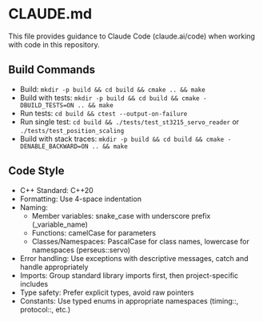 # CLAUDE.md

This file provides guidance to Claude Code (claude.ai/code) when working with code in this repository.

## Build Commands
- Build: `mkdir -p build && cd build && cmake .. && make`
- Build with tests: `mkdir -p build && cd build && cmake -DBUILD_TESTS=ON .. && make`
- Run tests: `cd build && ctest --output-on-failure`
- Run single test: `cd build && ./tests/test_st3215_servo_reader` or `./tests/test_position_scaling`
- Build with stack traces: `mkdir -p build && cd build && cmake -DENABLE_BACKWARD=ON .. && make`

## Code Style
- C++ Standard: C++20
- Formatting: Use 4-space indentation
- Naming:
  - Member variables: snake_case with underscore prefix (_variable_name)
  - Functions: camelCase for parameters
  - Classes/Namespaces: PascalCase for class names, lowercase for namespaces (perseus::servo)
- Error handling: Use exceptions with descriptive messages, catch and handle appropriately
- Imports: Group standard library imports first, then project-specific includes
- Type safety: Prefer explicit types, avoid raw pointers
- Constants: Use typed enums in appropriate namespaces (timing::, protocol::, etc.)